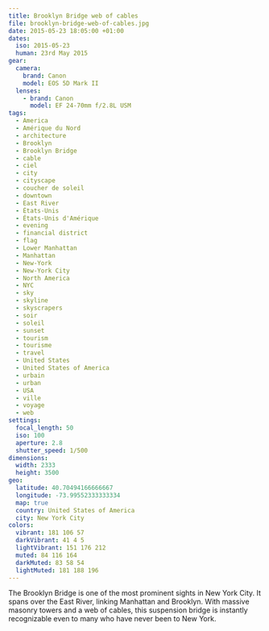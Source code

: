 ```yaml
---
title: Brooklyn Bridge web of cables
file: brooklyn-bridge-web-of-cables.jpg
date: 2015-05-23 18:05:00 +01:00
dates:
  iso: 2015-05-23
  human: 23rd May 2015
gear:
  camera:
    brand: Canon
    model: EOS 5D Mark II
  lenses:
    - brand: Canon
      model: EF 24-70mm f/2.8L USM
tags:
  - America
  - Amérique du Nord
  - architecture
  - Brooklyn
  - Brooklyn Bridge
  - cable
  - ciel
  - city
  - cityscape
  - coucher de soleil
  - downtown
  - East River
  - États-Unis
  - États-Unis d'Amérique
  - evening
  - financial district
  - flag
  - Lower Manhattan
  - Manhattan
  - New-York
  - New-York City
  - North America
  - NYC
  - sky
  - skyline
  - skyscrapers
  - soir
  - soleil
  - sunset
  - tourism
  - tourisme
  - travel
  - United States
  - United States of America
  - urbain
  - urban
  - USA
  - ville
  - voyage
  - web
settings:
  focal_length: 50
  iso: 100
  aperture: 2.8
  shutter_speed: 1/500
dimensions:
  width: 2333
  height: 3500
geo:
  latitude: 40.70494166666667
  longitude: -73.99552333333334
  map: true
  country: United States of America
  city: New York City
colors:
  vibrant: 181 106 57
  darkVibrant: 41 4 5
  lightVibrant: 151 176 212
  muted: 84 116 164
  darkMuted: 83 58 54
  lightMuted: 181 188 196
---
```


The Brooklyn Bridge is one of the most prominent sights in New York City. It spans over the East River, linking Manhattan and Brooklyn. With massive masonry towers and a web of cables, this suspension bridge is instantly recognizable even to many who have never been to New York.
